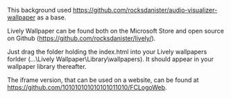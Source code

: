 This background used https://github.com/rocksdanister/audio-visualizer-wallpaper as a base.

Lively Wallpaper can be found both on the Microsoft Store and open source on Github (https://github.com/rocksdanister/lively/).

Just drag the folder holding the index.html into your Lively wallpapers forlder (...\Lively Wallpaper\Library\wallpapers). It should appear in your wallpaper library thereafter.

The iframe version, that can be used on a website, can be found at https://github.com/101010101010101011010/FCLogoWeb.

